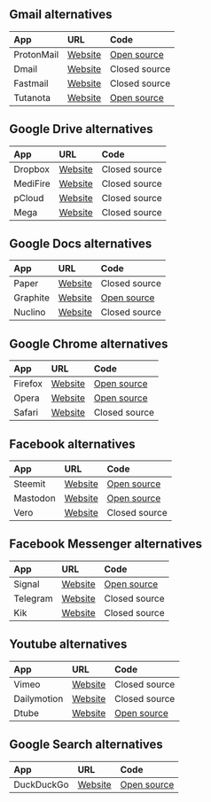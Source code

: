 ## Gmail alternatives

| App | URL | Code | 
|:--- | :--- | :--- |
| ProtonMail    | <a href="https://protonmail.com" target="_blank">Website</a> | <a href="https://github.com/ProtonMail" target="_blank">Open source</a> |
| Dmail         | <a href="https://www.dmail.online/" target="_blank">Website</a> | Closed source |
| Fastmail      | <a href="https://www.fastmail.com/" target="_blank">Website</a> | Closed source |
| Tutanota      | <a href="https://tutanota.com/" target="_blank">Website</a> | <a href="https://github.com/tutao/tutanota" target="_blank">Open source</a> |

## Google Drive alternatives

| App | URL | Code | 
|:--- | :--- | :--- |
| Dropbox | <a href="https://www.dropbox.com/" target="_blank">Website</a> | Closed source |
| MediFire | <a href="https://www.mediafire.com/" target="_blank">Website</a> | Closed source |
| pCloud | <a href="https://www.pcloud.com/" target="_blank">Website</a> | Closed source |
| Mega | <a href="https://mega.nz/" target="_blank">Website</a> | Closed source |

## Google Docs alternatives

| App | URL | Code | 
|:--- | :--- | :--- |
| Paper | <a href="https://www.dropbox.com/paper" target="_blank">Website</a> | Closed source |
| Graphite | <a href="https://www.graphitedocs.com/" target="_blank">Website</a> | <a href="https://github.com/Graphite-Docs/graphite" target="_blank">Open source</a> |
| Nuclino | <a href="https://www.nuclino.com/" target="_blank">Website</a> | Closed source |

## Google Chrome alternatives

| App | URL | Code | 
|:--- | :--- | :--- |
| Firefox |  <a href="https://www.mozilla.org/" target="_blank">Website</a> | <a href="https://developer.mozilla.org/en-US/docs/Mozilla/Developer_guide/Source_Code" target="_blank">Open source</a> |
| Opera | <a href="https://www.opera.com/" target="_blank">Website</a> | <a href="https://github.com/operasoftware" target="_blank">Open source</a> |
| Safari | <a href="https://www.apple.com/safari/" target="_blank">Website</a> | Closed source |

## Facebook alternatives

| App | URL | Code | 
|:--- | :--- | :--- |
| Steemit |  <a href="https://steemit.com/" target="_blank">Website</a> | <a href="https://github.com/steemit" target="_blank">Open source</a> | 
| Mastodon | <a href="https://mastodon.social/" target="_blank">Website</a> | <a href="https://github.com/tootsuite/mastodon" target="_blank">Open source</a> |
| Vero | <a href="https://vero.co/" target="_blank">Website</a> | Closed source |

## Facebook Messenger alternatives

| App | URL | Code | 
|:--- | :--- | :--- |
| Signal | <a href="https://signal.org/" target="_blank">Website</a> | <a href="https://github.com/signalapp" target="_blank">Open source</a> | 
| Telegram | <a href="https://telegram.org/" target="_blank">Website</a> | Closed source |
| Kik | <a href="https://www.kik.com/" target="_blank">Website</a> | Closed source | 

## Youtube alternatives

| App | URL | Code | 
|:--- | :--- | :--- |
| Vimeo | <a href="https://vimeo.com/" target="_blank">Website</a> | Closed source |
| Dailymotion | <a href="https://www.dailymotion.com/" target="_blank">Website</a> | Closed source |
| Dtube | <a href="https://d.tube/" target="_blank">Website</a> | <a href="https://github.com/dtube" target="_blank">Open source</a> | 

## Google Search alternatives

| App | URL | Code | 
|:--- | :--- | :--- |
| DuckDuckGo | <a href="https://duckduckgo.com/" target="_blank">Website</a> | <a href="https://github.com/duckduckgo" target="_blank">Open source</a> | 










